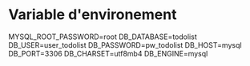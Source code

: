 # Variable d'environement

MYSQL_ROOT_PASSWORD=root
DB_DATABASE=todolist
DB_USER=user_todolist
DB_PASSWORD=pw_todolist
DB_HOST=mysql
DB_PORT=3306
DB_CHARSET=utf8mb4
DB_ENGINE=mysql